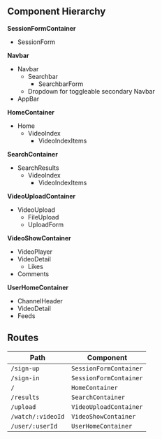 ## Component Hierarchy

**SessionFormContainer**
  - SessionForm

**Navbar**
  - Navbar
    + Searchbar
      - SearchbarForm
    + Dropdown for toggleable secondary Navbar
  - AppBar

**HomeContainer**
  - Home
    + VideoIndex
      - VideoIndexItems

**SearchContainer**
  - SearchResults
    + VideoIndex
      - VideoIndexItems

**VideoUploadContainer**
  - VideoUpload
    + FileUpload
    + UploadForm

**VideoShowContainer**
  - VideoPlayer
  - VideoDetail
    + Likes
  - Comments

**UserHomeContainer**
  - ChannelHeader
  - VideoDetail
  - Feeds



## Routes
| Path | Component |
|------|-----------|
| `/sign-up` | `SessionFormContainer` |
| `/sign-in` | `SessionFormContainer` |
| `/` | `HomeContainer` |
| `/results` | `SearchContainer` |
| `/upload` | `VideoUploadContainer` |
| `/watch/:videoId` | `VideoShowContainer` |
| `/user/:userId` | `UserHomeContainer` |
